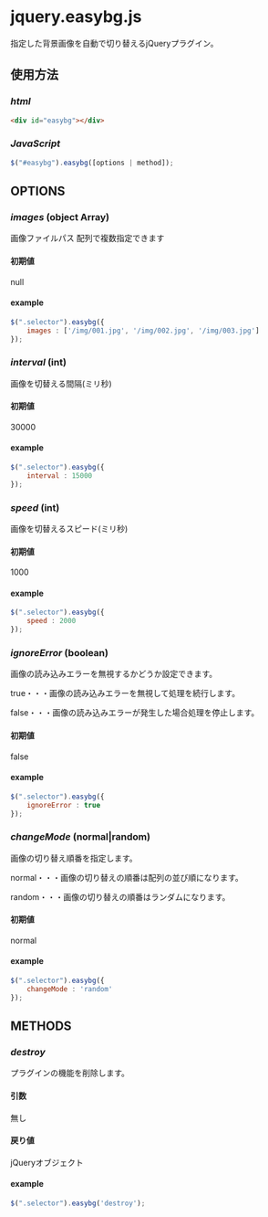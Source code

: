 jquery.easybg.js
================

指定した背景画像を自動で切り替えるjQueryプラグイン。

## 使用方法
### _html_
``` html
<div id="easybg"></div>
```
### _JavaScript_
``` javascript
$("#easybg").easybg([options | method]);
```

## OPTIONS

### _images_ (object Array)
画像ファイルパス
配列で複数指定できます
#### 初期値
null
#### example
``` javascript
$(".selector").easybg({
	images : ['/img/001.jpg', '/img/002.jpg', '/img/003.jpg']
});
```

### _interval_ (int)
画像を切替える間隔(ミリ秒)
#### 初期値
30000
#### example
``` javascript
$(".selector").easybg({
	interval : 15000
});
```

### _speed_ (int)
画像を切替えるスピード(ミリ秒)
#### 初期値
1000
#### example
``` javascript
$(".selector").easybg({
	speed : 2000
});
```

### _ignoreError_ (boolean)
画像の読み込みエラーを無視するかどうか設定できます。

true・・・画像の読み込みエラーを無視して処理を続行します。

false・・・画像の読み込みエラーが発生した場合処理を停止します。
#### 初期値
false
#### example
``` javascript
$(".selector").easybg({
	ignoreError : true
});
```

### _changeMode_ (normal|random)
画像の切り替え順番を指定します。

normal・・・画像の切り替えの順番は配列の並び順になります。

random・・・画像の切り替えの順番はランダムになります。

#### 初期値
normal
#### example
``` javascript
$(".selector").easybg({
	changeMode : 'random'
});
```



## METHODS

### _destroy_
プラグインの機能を削除します。
#### 引数
無し
#### 戻り値
jQueryオブジェクト
#### example
``` javascript
$(".selector").easybg('destroy');
```
